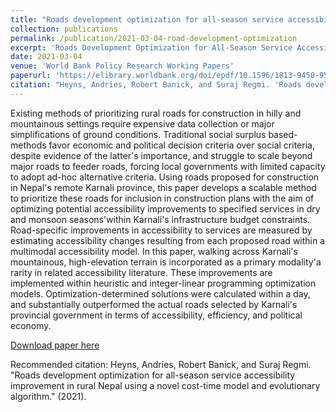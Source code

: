 ```yaml
---
title: "Roads development optimization for all-season service accessibility improvement in rural Nepal using a novel cost-time model and evolutionary algorithm"
collection: publications
permalink: /publication/2021-03-04-road-development-optimization
excerpt: 'Roads Development Optimization for All-Season Service Accessibility Improvement in Rural Nepal using a Novel Cost-Time Model and Evolutionary Algorithm'
date: 2021-03-04
venue: 'World Bank Policy Research Working Papers'
paperurl: 'https://elibrary.worldbank.org/doi/epdf/10.1596/1813-9450-9526'
citation: "Heyns, Andries, Robert Banick, and Suraj Regmi. 'Roads development optimization for all-season service accessibility improvement in rural Nepal using a novel cost-time model and evolutionary algorithm.' (2021)."
---
```

Existing methods of prioritizing rural roads for construction in hilly and mountainous settings require expensive data collection or major simplifications of ground conditions. Traditional social surplus based-methods favor economic and political decision criteria over social criteria, despite evidence of the latter's importance, and struggle to scale beyond major roads to feeder roads, forcing local governments with limited capacity to adopt ad-hoc alternative criteria. Using roads proposed for construction in Nepal's remote Karnali province, this paper develops a scalable method to prioritize these roads for inclusion in construction plans with the aim of optimizing potential accessibility improvements to specified services in dry and monsoon seasons'within Karnali's infrastructure budget constraints. Road-specific improvements in accessibility to services are measured by estimating accessibility changes resulting from each proposed road within a multimodal accessibility model. In this paper, walking across Karnali's mountainous, high-elevation terrain is incorporated as a primary modality'a rarity in related accessibility literature. These improvements are implemented within heuristic and integer-linear programming optimization models. Optimization-determined solutions were calculated within a day, and substantially outperformed the actual roads selected by Karnali's provincial government in terms of accessibility, efficiency, and political economy.

[Download paper here](https://elibrary.worldbank.org/doi/epdf/10.1596/1813-9450-9526)

Recommended citation: Heyns, Andries, Robert Banick, and Suraj Regmi. "Roads development optimization for all-season service accessibility improvement in rural Nepal using a novel cost-time model and evolutionary algorithm." (2021).